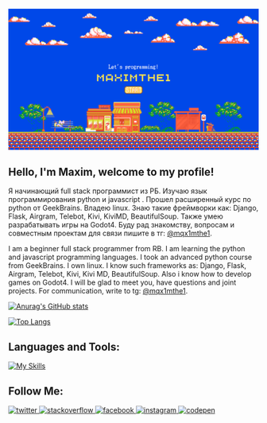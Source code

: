 [![Header](https://github.com/Maximthe1/Maximthe1/blob/main/assets/Maximthe1.png)](https://github.com/Maximthe1)

## Hello, I'm Maxim, welcome to my profile!
Я начинающий full stack программист из РБ.  Изучаю язык программирования python и javascript . Прошел расширенный курс по python от GeekBrains. Владею linux. Знаю такие фреймворки как: Django, Flask, Airgram, Telebot, Kivi, KiviMD, BeautifulSoup. Также умею разрабатывать игры на Godot4. Буду рад знакомству, вопросам  и совместным проектам для связи пишите в тг: <a href="https://t.me/mqx1mthe1">@mqx1mthe1</a>.

I am a beginner full stack programmer from RB. I am learning the python and javascript programming languages. I took an advanced python course from GeekBrains. I own linux. I know such frameworks as: Django, Flask, Airgram, Telebot, Kivi, Kivi MD, BeautifulSoup. Also i know how to develop games on Godot4. I will be glad to meet you, have questions and joint projects. For communication, write to tg: <a href="https://t.me/mqx1mthe1">@mqx1mthe1</a>.

[![Anurag's GitHub stats](https://github-readme-stats.vercel.app/api?username=Maximthe1&show_icons=true&theme=dracula&hide=prs,issues)](https://github.com/anuraghazra/github-readme-stats)

[![Top Langs](https://github-readme-stats.vercel.app/api/top-langs/?username=Maximthe1&layout=donut&show_icons=true&theme=dracula)](https://github.com/anuraghazra/github-readme-stats)

## Languages and Tools:
[![My Skills](https://skillicons.dev/icons?i=py,django,flask,git,docker,sqlite,css,html,bootstrap,figma,vscode,neovim,atom,bash,powershell,linux,replit,discord,bots,godot)](https://skillicons.dev)

## Follow Me:
<a href="https://twitter.com/https://twitter.com/mqximthe1" target="_blank">
<img src=https://img.shields.io/badge/twitter-%2300acee.svg?&style=for-the-badge&logo=twitter&logoColor=white alt=twitter style="margin-bottom: 5px;" />
</a>
<a href="https://stackoverflow.com/users/https://stackoverflow.com/users/23116013/maximthe1" target="_blank">
<img src=https://img.shields.io/badge/stackoverflow-%23F28032.svg?&style=for-the-badge&logo=stackoverflow&logoColor=white alt=stackoverflow style="margin-bottom: 5px;" />
</a>
<a href="https://www.facebook.com/https://www.facebook.com/profile.php?id=100094123961303" target="_blank">
<img src=https://img.shields.io/badge/facebook-%232E87FB.svg?&style=for-the-badge&logo=facebook&logoColor=white alt=facebook style="margin-bottom: 5px;" />
</a>
<a href="https://instagram.com/https://www.instagram.com/mqx1mthe1/" target="_blank">
<img src=https://img.shields.io/badge/instagram-%23000000.svg?&style=for-the-badge&logo=instagram&logoColor=white alt=instagram style="margin-bottom: 5px;" />
</a>
<a href="https://codepen.com/https://codepen.io/Maximthe1" target="_blank">
<img src=https://img.shields.io/badge/codepen-%23131417.svg?&style=for-the-badge&logo=codepen&logoColor=white alt=codepen style="margin-bottom: 5px;" />
</a>  